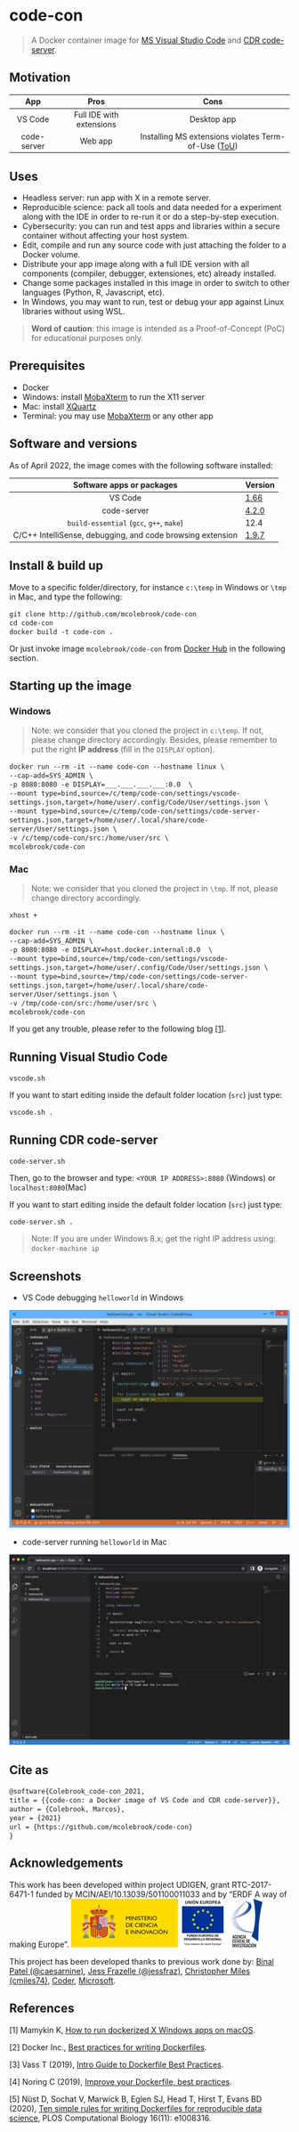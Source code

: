 # code-con
> A Docker container image for [MS Visual Studio Code](https://code.visualstudio.com/) and [CDR code-server](https://github.com/coder/code-server).

## Motivation

|     App     |           Pros           |                                           Cons                                                                             |
|:-----------:|:------------------------:|:--------------------------------------------------------------------------------------------------------------------------:|
|   VS Code   | Full IDE with extensions |                                       Desktop app                                                                          |
| code-server |          Web app         | Installing MS extensions violates Term-of-Use ([ToU](https://marketplace.visualstudio.com/items/ms-vscode.cpptools/license)) |

## Uses

- Headless server: run app with X in a remote server.
- Reproducible science: pack all tools and data needed for a experiment along with the IDE in order to re-run it or do a step-by-step execution.
- Cybersecurity: you can run and test apps and libraries within a secure container without affecting your host system.
- Edit, compile and run any source code with just attaching the folder to a Docker volume.
- Distribute your app image along with a full IDE version with all components (compiler, debugger, extensiones, etc) already installed.
- Change some packages installed in this image in order to switch to other languages (Python, R, Javascript, etc).
- In Windows, you may want to run, test or debug your app against Linux libraries without using WSL.

> **Word of caution**: this image is intended as a Proof-of-Concept (PoC) for educational purposes only.

## Prerequisites

- Docker
- Windows: install [MobaXterm](https://mobaxterm.mobatek.net/download.html) to run the X11 server
- Mac: install [XQuartz](https://www.xquartz.org)
- Terminal: you may use [MobaXterm](https://mobaxterm.mobatek.net/download.html) or any other app

## Software and versions

As of April 2022, the image comes with the following software installed:

| Software apps or packages                                  | Version                                                                         |
|:----------------------------------------------------------:|:--------------------------------------------------------------------------------|
| VS Code                                                    |        [1.66](https://github.com/microsoft/vscode/releases/tag/1.66.0)          |
| code-server                                                |       [4.2.0](https://github.com/coder/code-server/releases/tag/v4.2.0)         |
| `build-essential` (`gcc`, `g++`, `make`)                   |                                   12.4                                          |
| C/C++ IntelliSense, debugging, and code browsing extension | [1.9.7](https://marketplace.visualstudio.com/items?itemName=ms-vscode.cpptools) |

## Install & build up

Move to a specific folder/directory, for instance `c:\temp` in Windows or `\tmp` in Mac, and type the following:

```
git clone http://github.com/mcolebrook/code-con
cd code-con
docker build -t code-con .
```

Or just invoke image `mcolebrook/code-con` from [Docker Hub](https://hub.docker.com/repository/docker/mcolebrook/code-con) in the following section.

## Starting up the image

### Windows

> Note: we consider that you cloned the project in `c:\temp`. If not, please change directory accordingly. Besides, please remember to put the right **IP address** (fill in the `DISPLAY` option).

```
docker run --rm -it --name code-con --hostname linux \
--cap-add=SYS_ADMIN \
-p 8080:8080 -e DISPLAY=___.___.___.___:0.0  \
--mount type=bind,source=/c/temp/code-con/settings/vscode-settings.json,target=/home/user/.config/Code/User/settings.json \
--mount type=bind,source=/c/temp/code-con/settings/code-server-settings.json,target=/home/user/.local/share/code-server/User/settings.json \
-v /c/temp/code-con/src:/home/user/src \
mcolebrook/code-con
```


### Mac

> Note: we consider that you cloned the project in `\tmp`. If not, please change directory accordingly.

```
xhost +
```

```
docker run --rm -it --name code-con --hostname linux \
--cap-add=SYS_ADMIN \
-p 8080:8080 -e DISPLAY=host.docker.internal:0.0  \
--mount type=bind,source=/tmp/code-con/settings/vscode-settings.json,target=/home/user/.config/Code/User/settings.json \
--mount type=bind,source=/tmp/code-con/settings/code-server-settings.json,target=/home/user/.local/share/code-server/User/settings.json \
-v /tmp/code-con/src:/home/user/src \
mcolebrook/code-con
```

If you get any trouble, please refer to the following blog [[1](http://mamykin.com/posts/running-x-apps-on-mac-with-docker/)].

## Running Visual Studio Code

```
vscode.sh
```

If you want to start editing inside the default folder location (`src`) just type:

```
vscode.sh .
```

## Running CDR code-server

```
code-server.sh
```

Then, go to the browser and type: `<YOUR IP ADDRESS>:8080` (Windows) or `localhost:8080`(Mac)

If you want to start editing inside the default folder location (`src`) just type:

```
code-server.sh .
```

> Note: If you are under Windows 8.x, get the right IP address using: `docker-machine ip`

## Screenshots

- VS Code debugging `helloworld` in Windows

![VS Code debugging in Windows](_figures/vscode_debugging_windows.jpg)

- code-server running `helloworld` in Mac

![VS Code running in Mac](_figures/code-server_running_mac.png)

## Cite as

```
@software{Colebrook_code-con_2021,
title = {{code-con: a Docker image of VS Code and CDR code-server}},
author = {Colebrook, Marcos},
year = {2021}
url = {https://github.com/mcolebrook/code-con}
}
```

## Acknowledgements
This work has been developed within project UDIGEN, grant RTC-2017-6471-1 funded by MCIN/AEI/10.13039/501100011033 and by “ERDF A way of making Europe”.
![MCIN/AEI/ERDF](_figures/MCIN_AEI.jpg)

This project has been developed thanks to previous work done by: [Binal Patel (@caesarnine)](https://github.com/caesarnine/data-science-docker-vscode-template), [Jess Frazelle (@jessfraz)](https://github.com/jessfraz/dockerfiles/tree/master/vscode), [Christopher Miles (cmiles74)](https://github.com/cmiles74/docker-vscode), [Coder](https://github.com/coder/code-server), [Microsoft](https://github.com/microsoft/vscode-linux-build-agent).

## References
[1] Mamykin K, [How to run dockerized X Windows apps on macOS](http://mamykin.com/posts/running-x-apps-on-mac-with-docker/).

[2] Docker Inc., [Best practices for writing Dockerfiles](https://docs.docker.com/develop/develop-images/dockerfile_best-practices/).

[3] Vass T (2019), [Intro Guide to Dockerfile Best Practices](https://www.docker.com/blog/intro-guide-to-dockerfile-best-practices/).

[4] Noring C (2019), [Improve your Dockerfile, best practices](https://dev.to/azure/improve-your-dockerfile-best-practices-5ll).

[5] Nüst D, Sochat V, Marwick B, Eglen SJ, Head T, Hirst T, Evans BD (2020), [Ten simple rules for writing Dockerfiles for reproducible data science](https://doi.org/10.1371/journal.pcbi.1008316), PLOS Computational Biology 16(11): e1008316.

